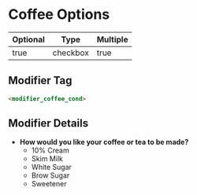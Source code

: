 # Coffee Options

| Optional | Type | Multiple |
|--|--|--|
| true | checkbox | true |

## Modifier Tag

```html
<modifier_coffee_cond>
```

## Modifier Details

- **How would you like your coffee or tea to be made?**
  - 10% Cream
  - Skim Milk
  - White Sugar
  - Brow Sugar
  - Sweetener